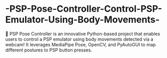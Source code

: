# -PSP-Pose-Controller-Control-PSP-Emulator-Using-Body-Movements-
🚀 PSP Pose Controller is an innovative Python-based project that enables users to control a PSP emulator using body movements detected via a webcam! It leverages MediaPipe Pose, OpenCV, and PyAutoGUI to map different postures to PSP button presses.
